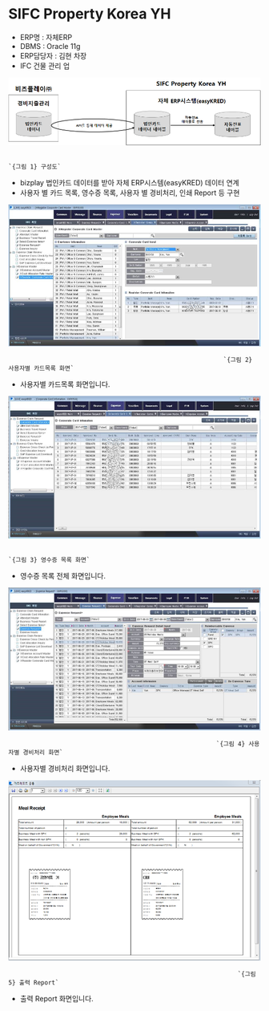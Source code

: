 # SIFC Property Korea YH

 - ERP명 : 자체ERP  
 - DBMS : Oracle 11g  
 - ERP담당자 : 김현 차장  
 - IFC 건물 관리 업

![](../../../../.gitbook/assets/image%20%2815%29.png)

                                                                            `{그림 1} 구성도`

 - bizplay 법인카드 데이터를 받아 자체 ERP시스템\(easyKRED\) 데이터 연계  
 - 사용자 별 카드 목록, 영수증 목록, 사용자 별 경비처리, 인쇄 Report 등 구현

![](../../../../.gitbook/assets/image%20%28106%29.png)

                                                                `{그림 2} 사용자별 카드목록 화면`

 - 사용자별 카드목록 화면입니다.

![](../../../../.gitbook/assets/image%20%28172%29.png)

                                                                         `{그림 3} 영수증 목록 화면`

 - 영수증 목록 전체 화면입니다.

![](../../../../.gitbook/assets/image%20%28100%29.png)

                                                              `{그림 4} 사용자별 경비처리 화면`

 - 사용자별 경비처리 화면입니다.

![](../../../../.gitbook/assets/image%20%288%29.png)

                                                                    `{그림 5} 출력 Report`

 - 출력 Report 화면입니다.

